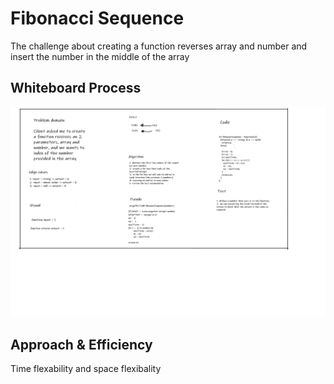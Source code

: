 # Fibonacci Sequence
The challenge about creating a function reverses array and number and insert the number in the middle of the array

## Whiteboard Process
![fibonacci-Sequence](fibonacci-Sequence.png)

## Approach & Efficiency
Time flexability and space flexibality 